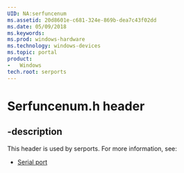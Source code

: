 ```yaml
---
UID: NA:serfuncenum
ms.assetid: 20d8601e-c681-324e-869b-dea7c43f02dd
ms.date: 05/09/2018
ms.keywords: 
ms.prod: windows-hardware
ms.technology: windows-devices
ms.topic: portal
product:
-	Windows
tech.root: serports
---
```


# Serfuncenum.h header


## -description


This header is used by serports. For more information, see:

- [Serial port](../_serports/index.md)
